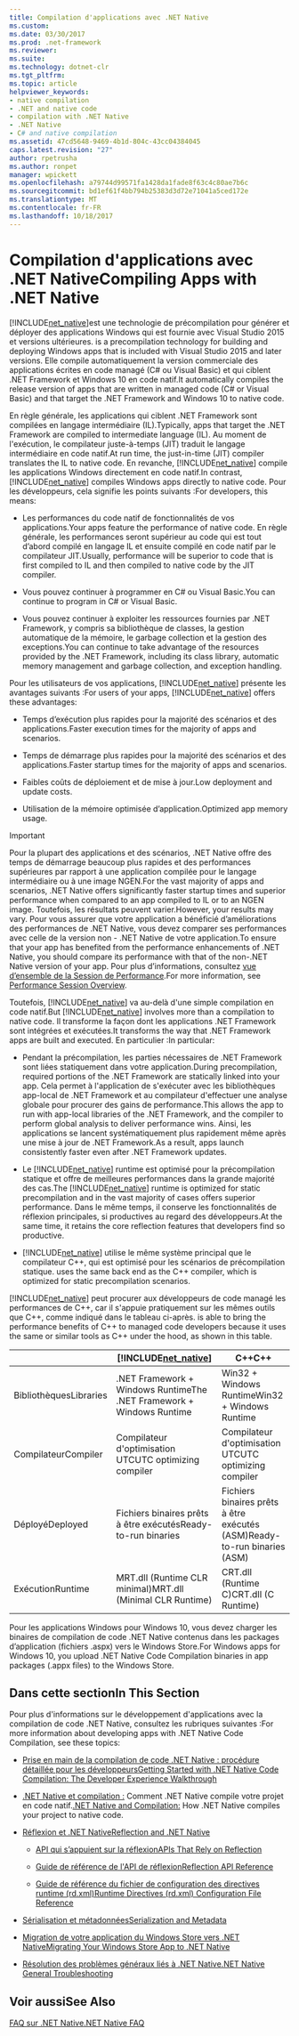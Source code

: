 ```yaml
---
title: Compilation d'applications avec .NET Native
ms.custom: 
ms.date: 03/30/2017
ms.prod: .net-framework
ms.reviewer: 
ms.suite: 
ms.technology: dotnet-clr
ms.tgt_pltfrm: 
ms.topic: article
helpviewer_keywords:
- native compilation
- .NET and native code
- compilation with .NET Native
- .NET Native
- C# and native compilation
ms.assetid: 47cd5648-9469-4b1d-804c-43cc04384045
caps.latest.revision: "27"
author: rpetrusha
ms.author: ronpet
manager: wpickett
ms.openlocfilehash: a79744d99571fa1428da1fade8f63c4c80ae7b6c
ms.sourcegitcommit: bd1ef61f4bb794b25383d3d72e71041a5ced172e
ms.translationtype: MT
ms.contentlocale: fr-FR
ms.lasthandoff: 10/18/2017
---
```

# <a name="compiling-apps-with-net-native"></a><span data-ttu-id="b4c3e-102">Compilation d'applications avec .NET Native</span><span class="sxs-lookup"><span data-stu-id="b4c3e-102">Compiling Apps with .NET Native</span></span>
[!INCLUDE[net_native](../../../includes/net-native-md.md)]<span data-ttu-id="b4c3e-103">est une technologie de précompilation pour générer et déployer des applications Windows qui est fournie avec Visual Studio 2015 et versions ultérieures.</span><span class="sxs-lookup"><span data-stu-id="b4c3e-103"> is a precompilation technology for building and deploying Windows apps that is included with Visual Studio 2015 and later versions.</span></span> <span data-ttu-id="b4c3e-104">Elle compile automatiquement la version commerciale des applications écrites en code managé (C# ou Visual Basic) et qui ciblent .NET Framework et Windows 10 en code natif.</span><span class="sxs-lookup"><span data-stu-id="b4c3e-104">It automatically compiles the release version of apps that are written in managed code (C# or Visual Basic) and that target the .NET Framework and Windows 10 to native code.</span></span>  
  
 <span data-ttu-id="b4c3e-105">En règle générale, les applications qui ciblent .NET Framework sont compilées en langage intermédiaire (IL).</span><span class="sxs-lookup"><span data-stu-id="b4c3e-105">Typically, apps that target the .NET Framework are compiled to intermediate language (IL).</span></span> <span data-ttu-id="b4c3e-106">Au moment de l'exécution, le compilateur juste-à-temps (JIT) traduit le langage intermédiaire en code natif.</span><span class="sxs-lookup"><span data-stu-id="b4c3e-106">At run time, the just-in-time (JIT) compiler translates the IL to native code.</span></span> <span data-ttu-id="b4c3e-107">En revanche, [!INCLUDE[net_native](../../../includes/net-native-md.md)] compile les applications Windows directement en code natif.</span><span class="sxs-lookup"><span data-stu-id="b4c3e-107">In contrast, [!INCLUDE[net_native](../../../includes/net-native-md.md)] compiles Windows apps directly to native code.</span></span> <span data-ttu-id="b4c3e-108">Pour les développeurs, cela signifie les points suivants :</span><span class="sxs-lookup"><span data-stu-id="b4c3e-108">For developers, this means:</span></span>  
  
-   <span data-ttu-id="b4c3e-109">Les performances du code natif de fonctionnalités de vos applications.</span><span class="sxs-lookup"><span data-stu-id="b4c3e-109">Your apps feature the performance of native code.</span></span> <span data-ttu-id="b4c3e-110">En règle générale, les performances seront supérieur au code qui est tout d’abord compilé en langage IL et ensuite compilé en code natif par le compilateur JIT.</span><span class="sxs-lookup"><span data-stu-id="b4c3e-110">Usually, performance will be superior to code that is first compiled to IL and then compiled to native code by the JIT compiler.</span></span> 
  
-   <span data-ttu-id="b4c3e-111">Vous pouvez continuer à programmer en C# ou Visual Basic.</span><span class="sxs-lookup"><span data-stu-id="b4c3e-111">You can continue to program in C# or Visual Basic.</span></span>  
  
-   <span data-ttu-id="b4c3e-112">Vous pouvez continuer à exploiter les ressources fournies par .NET Framework, y compris sa bibliothèque de classes, la gestion automatique de la mémoire, le garbage collection et la gestion des exceptions.</span><span class="sxs-lookup"><span data-stu-id="b4c3e-112">You can continue to take advantage of the resources provided by the .NET Framework, including its class library, automatic memory management and garbage collection, and exception handling.</span></span>  
  
 <span data-ttu-id="b4c3e-113">Pour les utilisateurs de vos applications, [!INCLUDE[net_native](../../../includes/net-native-md.md)] présente les avantages suivants :</span><span class="sxs-lookup"><span data-stu-id="b4c3e-113">For users of your apps, [!INCLUDE[net_native](../../../includes/net-native-md.md)] offers these advantages:</span></span>  
  
-   <span data-ttu-id="b4c3e-114">Temps d’exécution plus rapides pour la majorité des scénarios et des applications.</span><span class="sxs-lookup"><span data-stu-id="b4c3e-114">Faster execution times for the majority of apps and scenarios.</span></span>
  
-   <span data-ttu-id="b4c3e-115">Temps de démarrage plus rapides pour la majorité des scénarios et des applications.</span><span class="sxs-lookup"><span data-stu-id="b4c3e-115">Faster startup times for the majority of apps and scenarios.</span></span> 
  
-   <span data-ttu-id="b4c3e-116">Faibles coûts de déploiement et de mise à jour.</span><span class="sxs-lookup"><span data-stu-id="b4c3e-116">Low deployment and update costs.</span></span>  
  
-   <span data-ttu-id="b4c3e-117">Utilisation de la mémoire optimisée d’application.</span><span class="sxs-lookup"><span data-stu-id="b4c3e-117">Optimized app memory usage.</span></span>  

> [!IMPORTANT]
> <span data-ttu-id="b4c3e-118">Pour la plupart des applications et des scénarios, .NET Native offre des temps de démarrage beaucoup plus rapides et des performances supérieures par rapport à une application compilée pour le langage intermédiaire ou à une image NGEN.</span><span class="sxs-lookup"><span data-stu-id="b4c3e-118">For the vast majority of apps and scenarios, .NET Native offers significantly faster startup times and superior performance when compared to an app compiled to IL or to an NGEN image.</span></span> <span data-ttu-id="b4c3e-119">Toutefois, les résultats peuvent varier.</span><span class="sxs-lookup"><span data-stu-id="b4c3e-119">However, your results may vary.</span></span> <span data-ttu-id="b4c3e-120">Pour vous assurer que votre application a bénéficié d’améliorations des performances de .NET Native, vous devez comparer ses performances avec celle de la version non - .NET Native de votre application.</span><span class="sxs-lookup"><span data-stu-id="b4c3e-120">To ensure that your app has benefited from the performance enhancements of .NET Native, you should compare its performance with that of the non-.NET Native version of your app.</span></span> <span data-ttu-id="b4c3e-121">Pour plus d’informations, consultez [vue d’ensemble de la Session de Performance](https:/docs.microsoft.com/visualstudio/profiling/performance-session-overview).</span><span class="sxs-lookup"><span data-stu-id="b4c3e-121">For more information, see [Performance Session Overview](https:/docs.microsoft.com/visualstudio/profiling/performance-session-overview).</span></span>
 
<span data-ttu-id="b4c3e-122">Toutefois, [!INCLUDE[net_native](../../../includes/net-native-md.md)] va au-delà d'une simple compilation en code natif.</span><span class="sxs-lookup"><span data-stu-id="b4c3e-122">But [!INCLUDE[net_native](../../../includes/net-native-md.md)] involves more than a compilation to native code.</span></span> <span data-ttu-id="b4c3e-123">Il transforme la façon dont les applications .NET Framework sont intégrées et exécutées.</span><span class="sxs-lookup"><span data-stu-id="b4c3e-123">It transforms the way that .NET Framework apps are built and executed.</span></span> <span data-ttu-id="b4c3e-124">En particulier :</span><span class="sxs-lookup"><span data-stu-id="b4c3e-124">In particular:</span></span>  
  
-   <span data-ttu-id="b4c3e-125">Pendant la précompilation, les parties nécessaires de .NET Framework sont liées statiquement dans votre application.</span><span class="sxs-lookup"><span data-stu-id="b4c3e-125">During precompilation, required portions of the .NET Framework are statically linked into your app.</span></span> <span data-ttu-id="b4c3e-126">Cela permet à l'application de s'exécuter avec les bibliothèques app-local de .NET Framework et au compilateur d'effectuer une analyse globale pour procurer des gains de performance.</span><span class="sxs-lookup"><span data-stu-id="b4c3e-126">This allows the app to run with app-local libraries of the .NET Framework, and the compiler to perform global analysis to deliver performance wins.</span></span> <span data-ttu-id="b4c3e-127">Ainsi, les applications se lancent systématiquement plus rapidement même après une mise à jour de .NET Framework.</span><span class="sxs-lookup"><span data-stu-id="b4c3e-127">As a result, apps launch consistently faster even after .NET Framework updates.</span></span>  
  
-   <span data-ttu-id="b4c3e-128">Le [!INCLUDE[net_native](../../../includes/net-native-md.md)] runtime est optimisé pour la précompilation statique et offre de meilleures performances dans la grande majorité des cas.</span><span class="sxs-lookup"><span data-stu-id="b4c3e-128">The [!INCLUDE[net_native](../../../includes/net-native-md.md)] runtime is optimized for static precompilation and in the vast majority of cases offers superior performance.</span></span> <span data-ttu-id="b4c3e-129">Dans le même temps, il conserve les fonctionnalités de réflexion principales, si productives au regard des développeurs.</span><span class="sxs-lookup"><span data-stu-id="b4c3e-129">At the same time, it retains the core reflection features that developers find so productive.</span></span>  
  
-   [!INCLUDE[net_native](../../../includes/net-native-md.md)]<span data-ttu-id="b4c3e-130"> utilise le même système principal que le compilateur C++, qui est optimisé pour les scénarios de précompilation statique.</span><span class="sxs-lookup"><span data-stu-id="b4c3e-130"> uses the same back end as the C++ compiler, which is optimized for static precompilation scenarios.</span></span>  
  
 [!INCLUDE[net_native](../../../includes/net-native-md.md)]<span data-ttu-id="b4c3e-131"> peut procurer aux développeurs de code managé les performances de C++, car il s'appuie pratiquement sur les mêmes outils que C++, comme indiqué dans le tableau ci-après.</span><span class="sxs-lookup"><span data-stu-id="b4c3e-131"> is able to bring the performance benefits of C++ to managed code developers because it uses the same or similar tools as C++ under the hood, as shown in this table.</span></span>  
  
||[!INCLUDE[net_native](../../../includes/net-native-md.md)]|<span data-ttu-id="b4c3e-132">C++</span><span class="sxs-lookup"><span data-stu-id="b4c3e-132">C++</span></span>|  
|-|----------------------------------------------------------------|-----------|  
|<span data-ttu-id="b4c3e-133">Bibliothèques</span><span class="sxs-lookup"><span data-stu-id="b4c3e-133">Libraries</span></span>|<span data-ttu-id="b4c3e-134">.NET Framework + Windows Runtime</span><span class="sxs-lookup"><span data-stu-id="b4c3e-134">The .NET Framework + Windows Runtime</span></span>|<span data-ttu-id="b4c3e-135">Win32 + Windows Runtime</span><span class="sxs-lookup"><span data-stu-id="b4c3e-135">Win32 + Windows Runtime</span></span>|  
|<span data-ttu-id="b4c3e-136">Compilateur</span><span class="sxs-lookup"><span data-stu-id="b4c3e-136">Compiler</span></span>|<span data-ttu-id="b4c3e-137">Compilateur d'optimisation UTC</span><span class="sxs-lookup"><span data-stu-id="b4c3e-137">UTC optimizing compiler</span></span>|<span data-ttu-id="b4c3e-138">Compilateur d'optimisation UTC</span><span class="sxs-lookup"><span data-stu-id="b4c3e-138">UTC optimizing compiler</span></span>|  
|<span data-ttu-id="b4c3e-139">Déployé</span><span class="sxs-lookup"><span data-stu-id="b4c3e-139">Deployed</span></span>|<span data-ttu-id="b4c3e-140">Fichiers binaires prêts à être exécutés</span><span class="sxs-lookup"><span data-stu-id="b4c3e-140">Ready-to-run binaries</span></span>|<span data-ttu-id="b4c3e-141">Fichiers binaires prêts à être exécutés (ASM)</span><span class="sxs-lookup"><span data-stu-id="b4c3e-141">Ready-to-run binaries (ASM)</span></span>|  
|<span data-ttu-id="b4c3e-142">Exécution</span><span class="sxs-lookup"><span data-stu-id="b4c3e-142">Runtime</span></span>|<span data-ttu-id="b4c3e-143">MRT.dll (Runtime CLR minimal)</span><span class="sxs-lookup"><span data-stu-id="b4c3e-143">MRT.dll (Minimal CLR Runtime)</span></span>|<span data-ttu-id="b4c3e-144">CRT.dll (Runtime C)</span><span class="sxs-lookup"><span data-stu-id="b4c3e-144">CRT.dll (C Runtime)</span></span>|  
  
 <span data-ttu-id="b4c3e-145">Pour les applications Windows pour Windows 10, vous devez charger les binaires de compilation de code .NET Native contenus dans les packages d’application (fichiers .aspx) vers le Windows Store.</span><span class="sxs-lookup"><span data-stu-id="b4c3e-145">For Windows apps for Windows 10, you upload .NET Native Code Compilation binaries in app packages (.appx files) to the Windows Store.</span></span>  
  
## <a name="in-this-section"></a><span data-ttu-id="b4c3e-146">Dans cette section</span><span class="sxs-lookup"><span data-stu-id="b4c3e-146">In This Section</span></span>  
 <span data-ttu-id="b4c3e-147">Pour plus d'informations sur le développement d'applications avec la compilation de code .NET Native, consultez les rubriques suivantes :</span><span class="sxs-lookup"><span data-stu-id="b4c3e-147">For more information about developing apps with .NET Native Code Compilation, see these topics:</span></span>  
  
-   [<span data-ttu-id="b4c3e-148">Prise en main de la compilation de code .NET Native : procédure détaillée pour les développeurs</span><span class="sxs-lookup"><span data-stu-id="b4c3e-148">Getting Started with .NET Native Code Compilation: The Developer Experience Walkthrough</span></span>](../../../docs/framework/net-native/getting-started-with-net-native.md)  
  
-   <span data-ttu-id="b4c3e-149">[.NET Native et compilation :](../../../docs/framework/net-native/net-native-and-compilation.md) Comment .NET Native compile votre projet en code natif.</span><span class="sxs-lookup"><span data-stu-id="b4c3e-149">[.NET Native and Compilation:](../../../docs/framework/net-native/net-native-and-compilation.md) How .NET Native compiles your project to native code.</span></span>  
  
-   [<span data-ttu-id="b4c3e-150">Réflexion et .NET Native</span><span class="sxs-lookup"><span data-stu-id="b4c3e-150">Reflection and .NET Native</span></span>](../../../docs/framework/net-native/reflection-and-net-native.md)  
  
    -   [<span data-ttu-id="b4c3e-151">API qui s’appuient sur la réflexion</span><span class="sxs-lookup"><span data-stu-id="b4c3e-151">APIs That Rely on Reflection</span></span>](../../../docs/framework/net-native/apis-that-rely-on-reflection.md)  
  
    -   [<span data-ttu-id="b4c3e-152">Guide de référence de l'API de réflexion</span><span class="sxs-lookup"><span data-stu-id="b4c3e-152">Reflection API Reference</span></span>](../../../docs/framework/net-native/net-native-reflection-api-reference.md)  
  
    -   [<span data-ttu-id="b4c3e-153">Guide de référence du fichier de configuration des directives runtime (rd.xml)</span><span class="sxs-lookup"><span data-stu-id="b4c3e-153">Runtime Directives (rd.xml) Configuration File Reference</span></span>](../../../docs/framework/net-native/runtime-directives-rd-xml-configuration-file-reference.md)  
  
-   [<span data-ttu-id="b4c3e-154">Sérialisation et métadonnées</span><span class="sxs-lookup"><span data-stu-id="b4c3e-154">Serialization and Metadata</span></span>](../../../docs/framework/net-native/serialization-and-metadata.md)  
  
-   [<span data-ttu-id="b4c3e-155">Migration de votre application du Windows Store vers .NET Native</span><span class="sxs-lookup"><span data-stu-id="b4c3e-155">Migrating Your Windows Store App to .NET Native</span></span>](../../../docs/framework/net-native/migrating-your-windows-store-app-to-net-native.md)  
  
-   [<span data-ttu-id="b4c3e-156">Résolution des problèmes généraux liés à .NET Native</span><span class="sxs-lookup"><span data-stu-id="b4c3e-156">.NET Native General Troubleshooting</span></span>](../../../docs/framework/net-native/net-native-general-troubleshooting.md)  
  
## <a name="see-also"></a><span data-ttu-id="b4c3e-157">Voir aussi</span><span class="sxs-lookup"><span data-stu-id="b4c3e-157">See Also</span></span>  
 [<span data-ttu-id="b4c3e-158">FAQ sur .NET Native</span><span class="sxs-lookup"><span data-stu-id="b4c3e-158">.NET Native FAQ</span></span>](http://msdn.microsoft.com/vstudio/dn642499.aspx)
